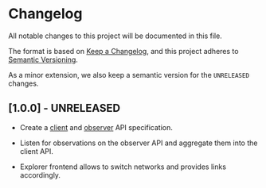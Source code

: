 # Changelog

All notable changes to this project will be documented in this file.

The format is based on [Keep a Changelog](https://keepachangelog.com/en/1.0.0/),
and this project adheres to [Semantic Versioning](https://semver.org/spec/v2.0.0.html).

As a minor extension, we also keep a semantic version for the `UNRELEASED`
changes.

## [1.0.0] - UNRELEASED

- Create a [client](api/client-api.yaml) and [observer](api/observer-api.yaml) API specification.

- Listen for observations on the observer API and aggregate them into the client API.

- Explorer frontend allows to switch networks and provides links accordingly.
